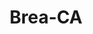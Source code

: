 ---
title: Brea-CA
slug: brea-ca
f_state:
- cms/state/california.md
f_locations:
- cms/payday-loan/brea-mia-5445.md
- cms/payday-loan/califorina-budget-finance-5732.md
- cms/payday-loan/califorina-budget-finance-5759.md
- cms/payday-loan/califrnia-check-cashing-stores-5963.md
- cms/payday-loan/cash-back-6727.md
- cms/payday-loan/check-into-cash-11569.md
- cms/payday-loan/check-into-cash-11662.md
- cms/payday-loan/m-l-a-brea-20586.md
updated-on: '2024-05-30T13:41:28.615Z'
created-on: '2024-05-30T13:41:28.615Z'
published-on: '2024-05-30T13:54:32.469Z'
f_city: Brea
layout: '[city].html'
tags: city
---